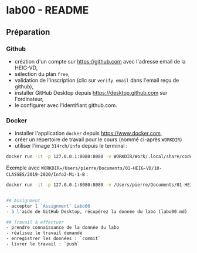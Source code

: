 # lab00 - README

## Préparation
### Github
- création d'un compte sur https://github.com avec l'adresse email de la HEIG-VD,
- sélection du plan `free`, 
- validation de l'inscription (clic sur `verify email` dans l'email reçu de github),
- installer GitHub Desktop depuis https://desktop.github.com sur l'ordinateur,
- le configurer avec l'identifiant github.com.
### Docker
- installer l'application `docker` depuis https://www.docker.com,
- créer un répertoire de travail pour le cours (nommé ci-après `WORKDIR`) 
- utiliser l'image `314rch/info` depuis le terminal :

```bash
docker run -it -p 127.0.0.1:8080:8080 -v WORKDIR/Work/.local/share/code-server:/home/coder/.local/share/code-server -v WORKDIR/Work/:/home/coder/project 314rch/info:latest
```

Exemple avec `WORKDIR=/Users/pierre/Documents/01-HEIG-VD/10-CLASSES/2019-2020/Info2-Mi-1-B` :

```bash
docker run -it -p 127.0.0.1:8080:8080 -v /Users/pierre/Documents/01-HEIG-VD/10-CLASSES/2019-2020/Info2-Mi-1-B/Work/.local/share/code-server:/home/coder/.local/share/code-server -v /Users/pierre/Documents/01-HEIG-VD/10-CLASSES/2019-2020/Info2-Mi-1-B/Work/:/home/coder/project 314rch/info:latest```


## Assignment
- accepter l'`Assignment` Labo00
- à l'aide de GitHub Desktop, récupérez la donnée du labo (labo00.md)

## Travail à effectuer
- prendre connaissance de la donnée du labo
- réalisez le travail demandé
- enregistrer les données : `commit`
- livrer le travail : `push`
